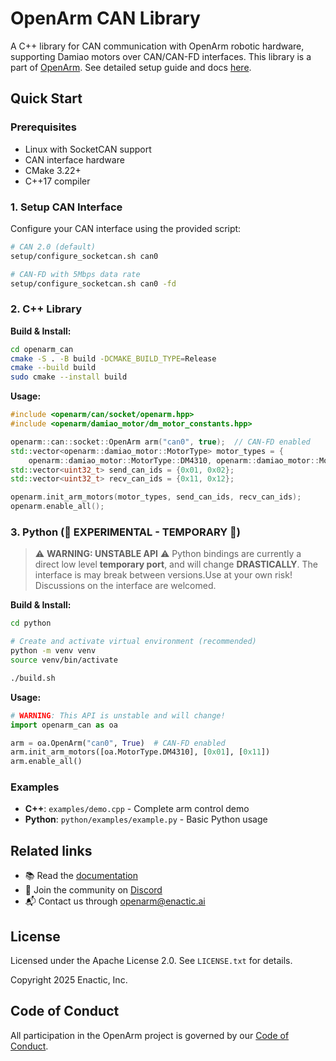 # OpenArm CAN Library

A C++ library for CAN communication with OpenArm robotic hardware, supporting Damiao motors over CAN/CAN-FD interfaces.
This library is a part of [OpenArm](https://github.com/enactic/openarm/). See detailed setup guide and docs [here](https://docs.openarm.dev/software/can).


## Quick Start

### Prerequisites

- Linux with SocketCAN support
- CAN interface hardware
- CMake 3.22+
- C++17 compiler

### 1. Setup CAN Interface

Configure your CAN interface using the provided script:

```bash
# CAN 2.0 (default)
setup/configure_socketcan.sh can0

# CAN-FD with 5Mbps data rate
setup/configure_socketcan.sh can0 -fd
```

### 2. C++ Library

**Build & Install:**

```bash
cd openarm_can
cmake -S . -B build -DCMAKE_BUILD_TYPE=Release
cmake --build build
sudo cmake --install build
```

**Usage:**

```cpp
#include <openarm/can/socket/openarm.hpp>
#include <openarm/damiao_motor/dm_motor_constants.hpp>

openarm::can::socket::OpenArm arm("can0", true);  // CAN-FD enabled
std::vector<openarm::damiao_motor::MotorType> motor_types = {
    openarm::damiao_motor::MotorType::DM4310, openarm::damiao_motor::MotorType::DM4310};
std::vector<uint32_t> send_can_ids = {0x01, 0x02};
std::vector<uint32_t> recv_can_ids = {0x11, 0x12};

openarm.init_arm_motors(motor_types, send_can_ids, recv_can_ids);
openarm.enable_all();
```

### 3. Python (🚧 EXPERIMENTAL - TEMPORARY 🚧)

> ⚠️ **WARNING: UNSTABLE API** ⚠️
> Python bindings are currently a direct low level **temporary port**, and will change **DRASTICALLY**.
> The interface is may break between versions.Use at your own risk! Discussions on the interface are welcomed.

**Build & Install:**

```bash
cd python

# Create and activate virtual environment (recommended)
python -m venv venv
source venv/bin/activate

./build.sh
```

**Usage:**

```python
# WARNING: This API is unstable and will change!
import openarm_can as oa

arm = oa.OpenArm("can0", True)  # CAN-FD enabled
arm.init_arm_motors([oa.MotorType.DM4310], [0x01], [0x11])
arm.enable_all()
```

### Examples

- **C++**: `examples/demo.cpp` - Complete arm control demo
- **Python**: `python/examples/example.py` - Basic Python usage

## Related links

- 📚 Read the [documentation](https://docs.openarm.dev/software/sdk/openarm-can/)
- 💬 Join the community on [Discord](https://discord.gg/FsZaZ4z3We)
- 📬 Contact us through <openarm@enactic.ai>

## License

Licensed under the Apache License 2.0. See `LICENSE.txt` for details.

Copyright 2025 Enactic, Inc.

## Code of Conduct

All participation in the OpenArm project is governed by our [Code of Conduct](CODE_OF_CONDUCT.md).
